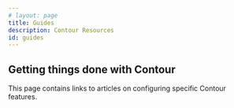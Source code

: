 ```yaml
---
# layout: page
title: Guides
description: Contour Resources
id: guides
---
```

## Getting things done with Contour

This page contains links to articles on configuring specific Contour features.

